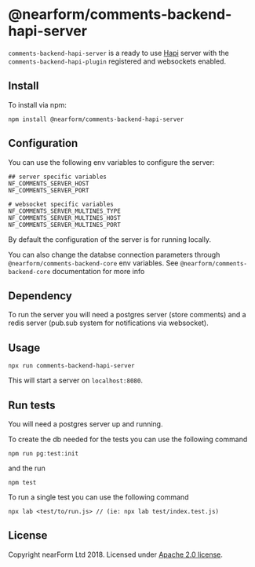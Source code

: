 # @nearform/comments-backend-hapi-server

`comments-backend-hapi-server` is a ready to use [Hapi][hapi] server with the `comments-backend-hapi-plugin` registered and websockets enabled.

## Install

To install via npm:

```
npm install @nearform/comments-backend-hapi-server
```

## Configuration

You can use the following env variables to configure the server:

```
## server specific variables
NF_COMMENTS_SERVER_HOST
NF_COMMENTS_SERVER_PORT

# websocket specific variables
NF_COMMENTS_SERVER_MULTINES_TYPE
NF_COMMENTS_SERVER_MULTINES_HOST
NF_COMMENTS_SERVER_MULTINES_PORT
```

By default the configuration of the server is for running locally.

You can also change the databse connection parameters through `@nearform/comments-backend-core` env variables. See `@nearform/comments-backend-core` documentation for more info

## Dependency

To run the server you will need a postgres server (store comments) and a redis server (pub.sub system for notifications via websocket).

## Usage

```
npx run comments-backend-hapi-server
```

This will start a server on `localhost:8080`.

## Run tests

You will need a postgres server up and running.

To create the db needed for the tests you can use the following command

```
npm run pg:test:init
```

and the run

```
npm test
```

To run a single test you can use the following command

```
npx lab <test/to/run.js> // (ie: npx lab test/index.test.js)
```

## License

Copyright nearForm Ltd 2018. Licensed under [Apache 2.0 license][license].

[hapi]: https://hapijs.com/
[license]: ./LICENSE.md
